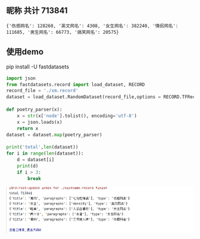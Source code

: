 
## 昵称 共计 713841
    {'伤感网名': 128260, '英文网名': 4308, '女生网名': 382240, '情侣网名': 111685, '男生网名': 66773, '搞笑网名': 20575}

## 使用demo
pip install -U fastdatasets
```python
import json
from fastdatasets.record import load_dataset, RECORD
record_file = './xm.record'
dataset = load_dataset.RandomDataset(record_file,options = RECORD.TFRecordOptions(compression_type='GZIP')).parse_from_numpy_writer()

def poetry_parser(x):
    x = str(x['node'].tolist(), encoding='utf-8')
    x = json.loads(x)
    return x
dataset = dataset.map(poetry_parser)

print('total',len(dataset))
for i in range(len(dataset)):
    d = dataset[i]
    print(d)
    if i > 3:
        break
```

![Image text](1.png)